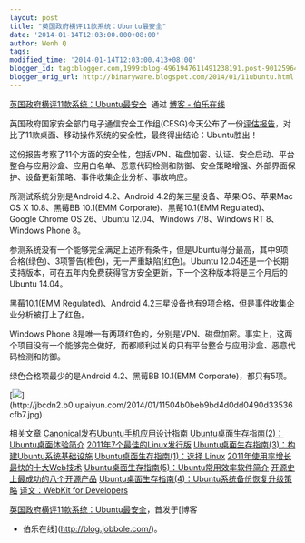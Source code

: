 ```yaml
---
layout: post
title: "英国政府横评11款系统：Ubuntu最安全"
date: '2014-01-14T12:03:00.000+08:00'
author: Wenh Q
tags:
modified_time: '2014-01-14T12:03:00.413+08:00'
blogger_id: tag:blogger.com,1999:blog-4961947611491238191.post-9012596479819460315
blogger_orig_url: http://binaryware.blogspot.com/2014/01/11ubuntu.html
---
```

[英国政府横评11款系统：Ubuntu最安全](http://blog.jobbole.com/55460/)  通过
[博客 - 伯乐在线](http://blog.jobbole.com/)

英国政府国家安全部门电子通信安全工作组(CESG)今天公布了一份[评估报告](http://insights.ubuntu.com/wp-content/uploads/UK-Gov-Report-Summary.pdf)，对比了11款桌面、移动操作系统的安全性，最终得出结论：Ubuntu胜出！

这份报告考察了11个方面的安全性，包括VPN、磁盘加密、认证、安全启动、平台整合与应用沙盒、应用白名单、恶意代码检测和防御、安全策略增强、外部界面保护、设备更新策略、事件收集企业分析、事故响应。

所测试系统分别是Android 4.2、Android 4.2的某三星设备、苹果iOS、苹果Mac
OS X 10.8、黑莓BB 10.1(EMM Corporate)、黑莓10.1(EMM Regulated)、Google
Chrome OS 26、Ubuntu 12.04、Windows 7/8、Windows RT 8、Windows Phone
8。

参测系统没有一个能够完全满足上述所有条件，但是Ubuntu得分最高，其中9项合格(绿色)、3项警告(橙色)，无一严重缺陷(红色)。Ubuntu
12.04还是一个长期支持版本，可在五年内免费获得官方安全更新，下一个这种版本将是三个月后的Ubuntu
14.04。

黑莓10.1(EMM Regulated)、Android
4.2三星设备也有9项合格，但是事件收集企业分析被打上了红色。

Windows Phone
8是唯一有两项红色的，分别是VPN、磁盘加密。事实上，这两个项目没有一个能够完全做好，而都顺利过关的只有平台整合与应用沙盒、恶意代码检测和防御。

绿色合格项最少的是Android 4.2、黑莓BB 10.1(EMM Corporate)，都只有5项。

[![](https://images-blogger-opensocial.googleusercontent.com/gadgets/proxy?url=http%3A%2F%2Fjbcdn2.b0.upaiyun.com%2F2014%2F01%2F11504b0beb9bd4d0dd0490d33536cfb7.jpg&container=blogger&gadget=a&rewriteMime=image%2F*)](http://jbcdn2.b0.upaiyun.com/2014/01/11504b0beb9bd4d0dd0490d33536cfb7.jpg)

相关文章
[Canonical发布Ubuntu手机应用设计指南](http://blog.jobbole.com/33464/)
[Ubuntu桌面生存指南(2)：Ubuntu桌面体验简介](http://blog.jobbole.com/29668/)
[2011年7个最佳的Linux发行版](http://blog.jobbole.com/1236/)
[Ubuntu桌面生存指南(3)：构建Ubuntu系统基础设施](http://blog.jobbole.com/29848/)
[Ubuntu桌面生存指南(1)：选择 Linux](http://blog.jobbole.com/29546/)
[2011年使用率增长最快的十大Web技术](http://blog.jobbole.com/11468/)
[Ubuntu桌面生存指南(5)：Ubuntu常用效率软件简介](http://blog.jobbole.com/32249/)
[开源史上最成功的八个开源产品](http://blog.jobbole.com/179/)
[Ubuntu桌面生存指南(4)：Ubuntu系统备份恢复升级策略](http://blog.jobbole.com/31218/)
[译文：WebKit for Developers](http://blog.jobbole.com/34935/)

[英国政府横评11款系统：Ubuntu最安全](http://blog.jobbole.com/55460/)，首发于[博客
- 伯乐在线](http://blog.jobbole.com/)。

